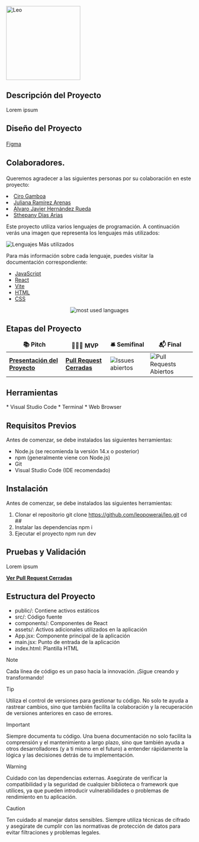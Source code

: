 <img src='https://i.postimg.cc/1tQWsQ8z/Leo.png' border='0' alt='Leo' border='0'  width ="200" /></a>

<h2>Descripción del Proyecto</h2>
<p>Lorem ipsum </p>

<h2><p>Diseño del Proyecto </p></h2>
<a href ="https://www.figma.com/">Figma</a>
<!-- <img src="https://i.postimg.cc/kgr4Xcv0/Captura-de-pantalla-2024-09-27-a-la-s-12-06-18-p-m.png"/>-->

<h2><p>Colaboradores. </p></h2>
  <p>Queremos agradecer a las siguientes personas por su colaboración en este proyecto:  
  <li><a href="https://www.linkedin.com/in/cirogam/"> Ciro Gamboa</a></li> 
  <li><a href="https://github.com/ju4n1t4"> Juliana Ramírez Arenas</a></li>
  <li><a href="https://www.linkedin.com/in/alvarojhr"> Alvaro Javier Hernández Rueda</a></li>  
  <li><a href="https://www.linkedin.com/in/theff/"> Sthepany Días Arias</a></li> </p> 
  
<p>Este proyecto utiliza varios lenguajes de programación. A continuación verás una imagen que representa los lenguajes más utilizados:</p>
<img src="https://img.shields.io/badge/Top%20Languages-JavaScript%20%7C%20React%20%7C%20Vite%20%7C%20HTML%20%7C%20CSS-brightgreen" alt="Lenguajes Más utilizados" />
<p>Para más información sobre cada lenguaje, puedes visitar la documentación correspondiente:</p>
<ul>
    <li><a href="https://developer.mozilla.org/en-US/docs/Web/JavaScript">JavaScript</a></li>
    <li><a href="https://es.react.dev/">React</a></li>
    <li><a href="https://vitejs.dev/guide/">Vite</a></li>
    <li><a href="https://developer.mozilla.org/en-US/docs/Web/HTML">HTML</a></li>
    <li><a href="https://developer.mozilla.org/en-US/docs/Web/CSS">CSS</a></li>
</ul>
<p align="center"><img alt="most used languages" src="https://github-readme-stats.vercel.app/api/top-langs/?username=ju4n1t4&count_private=true&theme=algolia&bg_color=0,000000,130F40&layout=compact&border_radius=8&langs_count=8&hide_border=true"/>
</p>

<p></p>
<h2>Etapas del Proyecto</h2>
<table>
  <thead align="center">
    <tr border: none;>
      <td><b>📚 Pitch</b></td>
      <td><b>👩🏼‍💻 MVP</b></td>
      <td><b>🛎 Semifinal</b></td>
      <td><b>📬 Final</b></td>
    </tr>
  </thead>
  <tbody>
    <tr>
      <td><a href="https://github.com/CGallardo98/CodeNet/blob/main/Proyecto.pdf"><b>Presentación del Proyecto</b></a></td> 
      <td><a href="https://github.com/CGallardo98/CodeNet/pulls?q=is%3Apr+is%3Aclosed"><b>Pull Request Cerradas</b></a></td>
      <td><img src="https://img.shields.io/github/issues/CGallardo98/CodeNet" alt="Issues abiertos" /></td>
      <td><img src="https://img.shields.io/github/issues-pr/CGallardo98/CodeNet" alt="Pull Requests Abiertos" /></td>
  </tbody>
</table>
<p></p>

<h2>Herramientas</h2>
* Visual Studio Code
* Terminal
* Web Browser

<h2>Requisitos Previos</h2>
<p>Antes de comenzar, se debe instalados las siguientes herramientas:</p>

* Node.js (se recomienda la versión 14.x o posterior)
* npm (generalmente viene con Node.js)
* Git
* Visual Studio Code (IDE recomendado)

<h2>Instalación</h2>
<p>Antes de comenzar, se debe instalados las siguientes herramientas:</p>

1. Clonar el repositorio
   git clone https://github.com/leopowerai/leo.git
   cd ##
2. Instalar las dependencias
   npm i
3. Ejecutar el proyecto
  npm run dev
 
<h2>Pruebas y Validación</h2>
Lorem ipsum

<p><a href="https://github.com/leopowerai/leo/pulls"><b>Ver Pull Request Cerradas</b></a></p>

<h2>Estructura del Proyecto</h2>

* public/: Contiene activos estáticos
* src/: Código fuente
* components/: Componentes de React
* assets/: Activos adicionales utilizados en la aplicación
* App.jsx: Componente principal de la aplicación
* main.jsx: Punto de entrada de la aplicación
* index.html: Plantilla HTML

>[!NOTE]
>Cada línea de código es un paso hacia la innovación. ¡Sigue creando y transformando!

>[!TIP]
>Utiliza el control de versiones para gestionar tu código. No solo te ayuda a rastrear cambios, sino que también facilita la colaboración y la recuperación de versiones anteriores en caso de errores.

>[!IMPORTANT]
>Siempre documenta tu código. Una buena documentación no solo facilita la comprensión y el mantenimiento a largo plazo, sino que también ayuda a otros desarrolladores (y a ti mismo en el futuro) a entender rápidamente la lógica y las decisiones detrás de tu implementación.

>[!WARNING]
>Cuidado con las dependencias externas. Asegúrate de verificar la compatibilidad y la seguridad de cualquier biblioteca o framework que utilices, ya que pueden introducir vulnerabilidades o problemas de rendimiento en tu aplicación.

>[!CAUTION]
>Ten cuidado al manejar datos sensibles. Siempre utiliza técnicas de cifrado y asegúrate de cumplir con las normativas de protección de datos para evitar filtraciones y problemas legales.
